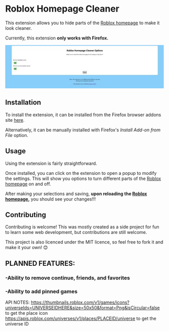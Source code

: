 # Roblox Homepage Cleaner

This extension allows you to hide parts of the [Roblox homepage](https://www.roblox.com/home) to make it look cleaner.

Currently, this extension <b>only works with Firefox.</b>

![Extension settings page screenshot](imgs/screenshot.jpg)

## Installation

To install the extension, it can be installed from the Firefox browser addons site [here](https://addons.mozilla.org/en-US/firefox/addon/roblox-homepage-cleaner/).

Alternatively, it can be manually installed with Firefox's <i>Install Add-on from File</i> option.

## Usage

Using the extension is fairly straightforward.

Once installed, you can click on the extension to open a popup to modify the settings. This will show you options to turn different parts of the [Roblox homepage](https://www.roblox.com/home) on and off.

After making your selections and saving, <b>upon reloading the [Roblox homepage](https://www.roblox.com/home),</b> you should see your changes!!!

## Contributing

Contributing is welcome! This was mostly created as a side project for fun to learn some web development, but contributions are still welcome.

This project is also licenced under the MIT licence, so feel free to fork it and make it your own! 😊

## PLANNED FEATURES:

### -Ability to remove continue, friends, and favorites

### -Ability to add pinned games

API NOTES:
https://thumbnails.roblox.com/v1/games/icons?universeIds=UNIVERSEIDHERE&size=50x50&format=Png&isCircular=false to get the place icon
https://apis.roblox.com/universes/v1/places/PLACEID/universe to get the universe ID
